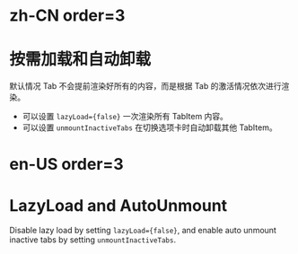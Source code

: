 # zh-CN order=3

# 按需加载和自动卸载

默认情况 Tab 不会提前渲染好所有的内容，而是根据 Tab 的激活情况依次进行渲染。

-   可以设置 `lazyLoad={false}` 一次渲染所有 TabItem 内容。
-   可以设置 `unmountInactiveTabs` 在切换选项卡时自动卸载其他 TabItem。

# en-US order=3

# LazyLoad and AutoUnmount

Disable lazy load by setting `lazyLoad={false}`, and enable auto unmount inactive tabs by setting `unmountInactiveTabs`.
